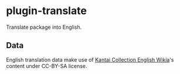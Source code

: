 # plugin-translate
Translate package into English.

## Data
English translation data make use of [Kantai Collection English Wikia](http://kancolle.wikia.com/)'s content under CC-BY-SA license.
